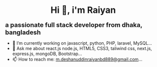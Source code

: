 <h1 style="text-align: center;">Hi 👋, i'm Raiyan</h1>
<b style="text-align: center; font-size:20px;">a passionate full stack developer from dhaka, bangladesh</b>

- 🔭 I’m currently working on javascript, python, PHP, laravel, MySQL...
- 💬 Ask me about react.js node.js, HTML5, CSS3, taliwind css, next.js, express.js, mongoDB, Bootstrap...
- 📫 How to reach me: m.deshanuddinraiyanbd889@gmail.com...

